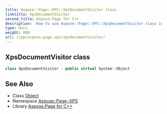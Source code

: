 ```yaml
---
title: Aspose::Page::XPS::XpsDocumentVisitor class
linktitle: XpsDocumentVisitor
second_title: Aspose.Page for C++
description: 'How to use Aspose::Page::XPS::XpsDocumentVisitor class in C++.'
type: docs
weight: 800
url: /cpp/aspose.page.xps/xpsdocumentvisitor/
---
```

## XpsDocumentVisitor class




```cpp
class XpsDocumentVisitor : public virtual System::Object
```

## See Also

* Class [Object](../../system/object/)
* Namespace [Aspose::Page::XPS](../)
* Library [Aspose.Page for C++](../../)
